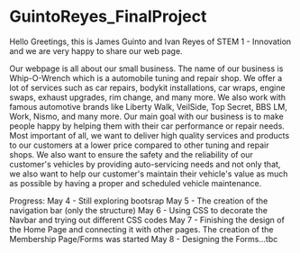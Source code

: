 # GuintoReyes_FinalProject
Hello 
Greetings, this is James Guinto and Ivan Reyes of STEM 1 - Innovation and we are very happy to share our web page.

  Our webpage is all about our small business. The name of our business is Whip-O-Wrench which is a automobile tuning and repair shop. We offer a lot of services such as car repairs, bodykit installations, car wraps, engine swaps, exhaust upgrades, rim change, and many more. We also work with famous automotive brands like Liberty Walk, VeilSide, Top Secret, BBS LM, Work, Nismo, and many more. Our main goal with our business is to make people happy by helping them with their car performance or repair needs. Most important of all, we want to deliver high quality services and products to our customers at a lower price compared to other tuning and repair shops. We also want to ensure the safety and the reliability of our customer's vehicles by providing auto-servicing needs and not only that, we also want to help our customer's maintain their vehicle's value as much as possible by having a proper and scheduled vehicle maintenance.

  Progress:
  May 4 - Still exploring bootsrap
  May 5 - The creation of the navigation bar (only the structure)
  May 6 - Using CSS to decorate the Navbar and trying out different CSS codes
  May 7 - Finishing the design of the Home Page and connecting it with other pages. The creation of the Membership Page/Forms was started
  May 8 - Designing the Forms...tbc